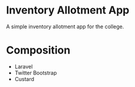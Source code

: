 # Inventory Allotment App

A simple inventory allotment app for the college.

# Composition

 * Laravel
 * Twitter Bootstrap
 * Custard